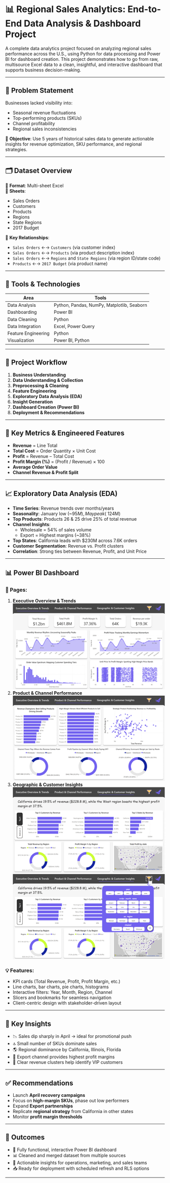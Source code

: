 # 📊 Regional Sales Analytics: End-to-End Data Analysis & Dashboard Project

A complete data analytics project focused on analyzing regional sales performance across the U.S., using Python for data processing and Power BI for dashboard creation. This project demonstrates how to go from raw, multisource Excel data to a clean, insightful, and interactive dashboard that supports business decision-making.

---

## 🧠 Problem Statement

Businesses lacked visibility into:
- Seasonal revenue fluctuations
- Top-performing products (SKUs)
- Channel profitability
- Regional sales inconsistencies

📌 **Objective**: Use 5 years of historical sales data to generate actionable insights for revenue optimization, SKU performance, and regional strategies.

---

## 🗂️ Dataset Overview

📄 **Format**: Multi-sheet Excel  
📁 **Sheets**:
- Sales Orders
- Customers
- Products
- Regions
- State Regions
- 2017 Budget

🧩 **Key Relationships**:
- `Sales Orders` ←→ `Customers` (via customer index)
- `Sales Orders` ←→ `Products` (via product description index)
- `Sales Orders` ←→ `Regions` and `State Regions` (via region ID/state code)
- `Products` ←→ `2017 Budget` (via product name)

---

## 🧪 Tools & Technologies

| Area | Tools |
|------|-------|
| Data Analysis | Python, Pandas, NumPy, Matplotlib, Seaborn |
| Dashboarding | Power BI |
| Data Cleaning | Python |
| Data Integration | Excel, Power Query |
| Feature Engineering | Python |
| Visualization | Power BI, Python |

---

## 🔁 Project Workflow

1. **Business Understanding**
2. **Data Understanding & Collection**
3. **Preprocessing & Cleaning**
4. **Feature Engineering**
5. **Exploratory Data Analysis (EDA)**
6. **Insight Generation**
7. **Dashboard Creation (Power BI)**
8. **Deployment & Recommendations**

---

## 📌 Key Metrics & Engineered Features

- **Revenue** = Line Total  
- **Total Cost** = Order Quantity × Unit Cost  
- **Profit** = Revenue – Total Cost  
- **Profit Margin (%)** = (Profit / Revenue) × 100  
- **Average Order Value**  
- **Channel Revenue & Profit Split**

---

## 📈 Exploratory Data Analysis (EDA)

- **Time Series**: Revenue trends over months/years
- **Seasonality**: January low (~$95M), May peak (~$124M)
- **Top Products**: Products 26 & 25 drive 25% of total revenue
- **Channel Insights**:
  - Wholesale = 54% of sales volume
  - Export = Highest margins (~38%)
- **Top States**: California leads with $230M across 7.6K orders
- **Customer Segmentation**: Revenue vs. Profit clusters
- **Correlation**: Strong ties between Revenue, Profit, and Unit Price

---

## 📊 Power BI Dashboard

### 📌 Pages:
1. **Executive Overview & Trends**
[![image1](images/image1.png)](images/image1.png)
3. **Product & Channel Performance**
[![image2](images/image2.png)](images/image2.png)
5. **Geographic & Customer Insights**
[![image3](images/image3.png)](images/image3.png)
[![image4](images/image4.png)](images/image4.png)

### 💡 Features:
- KPI cards (Total Revenue, Profit, Profit Margin, etc.)
- Line charts, bar charts, pie charts, histograms
- Interactive filters: Year, Month, Region, Channel
- Slicers and bookmarks for seamless navigation
- Client-centric design with stakeholder-driven layout

---

## 🧠 Key Insights

- 📉 Sales dip sharply in April → ideal for promotional push
- 🔝 Small number of SKUs dominate sales
- 🌎 Regional dominance by California, Illinois, Florida
- 💸 Export channel provides highest profit margins
- 🎯 Clear revenue clusters help identify VIP customers

---

## ✅ Recommendations

- Launch **April recovery campaigns**
- Focus on **high-margin SKUs**, phase out low performers
- Expand **Export partnerships**
- Replicate **regional strategy** from California in other states
- Monitor **profit margin thresholds**

---

## 🚀 Outcomes

- 📌 Fully functional, interactive Power BI dashboard
- 📊 Cleaned and merged dataset from multiple sources
- 📎 Actionable insights for operations, marketing, and sales teams
- 📥 Ready for deployment with scheduled refresh and RLS options

---
